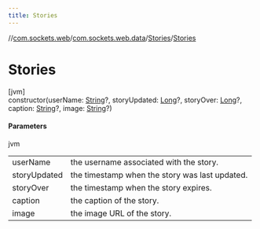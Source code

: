 ```yaml
---
title: Stories
---
```

//[com.sockets.web](../../../index.html)/[com.sockets.web.data](../index.html)/[Stories](index.html)/[Stories](-stories.html)



# Stories



[jvm]\
constructor(userName: [String](https://kotlinlang.org/api/latest/jvm/stdlib/kotlin/-string/index.html)?, storyUpdated: [Long](https://kotlinlang.org/api/latest/jvm/stdlib/kotlin/-long/index.html)?, storyOver: [Long](https://kotlinlang.org/api/latest/jvm/stdlib/kotlin/-long/index.html)?, caption: [String](https://kotlinlang.org/api/latest/jvm/stdlib/kotlin/-string/index.html)?, image: [String](https://kotlinlang.org/api/latest/jvm/stdlib/kotlin/-string/index.html)?)



#### Parameters


jvm

| | |
|---|---|
| userName | the username associated with the story. |
| storyUpdated | the timestamp when the story was last updated. |
| storyOver | the timestamp when the story expires. |
| caption | the caption of the story. |
| image | the image URL of the story. |




